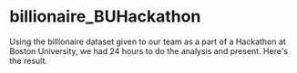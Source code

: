 # billionaire_BUHackathon
Using the billionaire dataset given to our team as a part of a Hackathon at Boston University, we had 24 hours to do the analysis and present. Here's the result.

